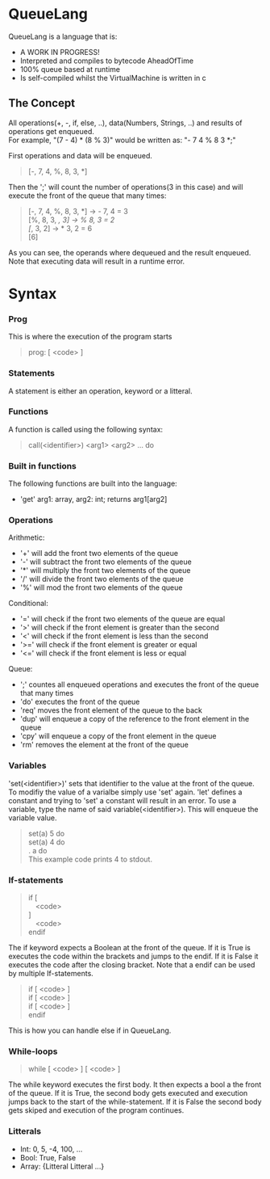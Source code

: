 # QueueLang
QueueLang is a language that is:
  - A WORK IN PROGRESS!
  - Interpreted and compiles to bytecode AheadOfTime
  - 100% queue based at runtime
  - Is self-compiled whilst the VirtualMachine is written in c
## The Concept
All operations(+, -, if, else, ..), data(Numbers, Strings, ..) and results of operations get enqueued. <br />
For example, "(7 - 4) * (8 % 3)" would be written as: "- 7 4 % 8 3 *;"

First operations and data will be enqueued.<br />
>\[-, 7, 4, %, 8, 3, *]

Then the ';' will count the number of operations(3 in this case) and will execute the front of the queue that many times:<br />

>\[-, 7, 4, %, 8, 3, *] -> - 7, 4 = 3<br />
\[%, 8, 3, *, 3] -> % 8, 3 = 2<br />
\[*, 3, 2] -> * 3, 2 = 6<br />
\[6]<br />

As you can see, the operands where dequeued and the result enqueued. Note that executing data will result in a runtime error.

# Syntax
### Prog
This is where the execution of the program starts
> prog: [ \<code> ]

### Statements
A statement is either an operation, keyword or a litteral.

### Functions
A function is called using the following syntax:
> call(\<identifier>) \<arg1> \<arg2> ... do

### Built in functions
The following functions are built into the language:
- 'get' arg1: array, arg2: int; returns arg1\[arg2]

### Operations
Arithmetic:
- '\+' will add the front two elements of the queue
- '-' will subtract the front two elements of the queue
- '*' will multiply the front two elements of the queue
- '/' will divide the front two elements of the queue
- '%' will mod the front two elements of the queue

Conditional:
- '=' will check if the front two elements of the queue are equal
- '>' will check if the front element is greater than the second
- '<' will check if the front element is less than the second
- '>=' will check if the front element is greater or equal
- '<=' will check if the front element is less or equal

Queue:
- ';' countes all enqueued operations and executes the front of the queue that many times 
- 'do' executes the front of the queue
- 'req' moves the front element of the queue to the back
- 'dup' will enqueue a copy of the reference to the front element in the queue
- 'cpy' will enqueue a copy of the front element in the queue
- 'rm' removes the element at the front of the queue

### Variables
'set(\<identifier>)' sets that identifier to the value at the front of the queue.
To modifiy the value of a varialbe simply use 'set' again.
'let' defines a constant and trying to 'set' a constant will result in an error.
To use a variable, type the name of said variable(\<identifier>). This will enqueue the variable value.
> set(a) 5 do<br />
> set(a) 4 do<br />
. a do  
This example code prints 4 to stdout.

### If-statements
> if [<br />
  &emsp;\<code>  
] <br />
  &emsp;\<code><br />
endif

The if keyword expects a Boolean at the front of the queue. If it is True is executes the code within the brackets and jumps to the endif. If it is False it executes the code after the closing bracket. Note that a endif can be used by multiple If-statements.

> if [ \<code> ] <br />
if [ \<code> ] <br />
if [ \<code> ] <br />
endif

This is how you can handle else if in QueueLang.

### While-loops
> while [ \<code> ] [ \<code> ]

The while keyword executes the first body. It then expects a bool a the front of the queue. If it is True, the second body gets executed and execution jumps back to the start of the while-statement. If it is False the second body gets skiped and execution of the program continues.


### Litterals
- Int: 0, 5, -4, 100, ...
- Bool: True, False
- Array: {Litteral Litteral ...}
